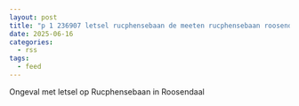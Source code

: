 ```yaml
---
layout: post
title: "p 1 236907 letsel rucphensebaan de meeten rucphensebaan roosendaal"
date: 2025-06-16
categories: 
  - rss
tags: 
  - feed
---
```


Ongeval met letsel op Rucphensebaan in Roosendaal
